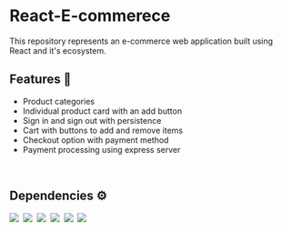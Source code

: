 # React-E-commerece 

This repository represents an e-commerce web application built using React and it's ecosystem.<br>

## Features 🚀
<ul>
  <li>Product categories</li>
  <li>Individual product card with an add button</li>
  <li>Sign in and sign out with persistence</li>
  <li>Cart with buttons to add and remove items</li>
  <li>Checkout option with payment method</li>
  <li>Payment processing using express server</li>
</ul><br>

## Dependencies ⚙️
![](https://img.shields.io/badge/17.0.1-React-20232A?style=for-the-badge&logo=react&logoColor=61DAFB)&nbsp;&nbsp;![](https://img.shields.io/badge/4.0.5-Redux-593D88?style=for-the-badge&logo=redux&logoColor=white)&nbsp;&nbsp;![](https://img.shields.io/badge/1.1.3-Redux_Saga-999999?style=for-the-badge&logo=redux-saga&logoColor=white)&nbsp;&nbsp;![](https://img.shields.io/badge/4.16.4-Express.js-000000?style=for-the-badge&logo=express&logoColor=white)&nbsp;&nbsp;![](https://img.shields.io/badge/8.3.1-firebase-ffca28?style=for-the-badge&logo=firebase&logoColor=black)&nbsp;&nbsp;![](https://img.shields.io/badge/6.28.0-Stripe-008CDD?style=for-the-badge&logo=stripe&logoColor=white)
